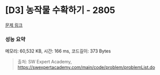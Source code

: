 # [D3] 농작물 수확하기 - 2805 

[문제 링크](https://swexpertacademy.com/main/code/problem/problemDetail.do?contestProbId=AV7GLXqKAWYDFAXB) 

### 성능 요약

메모리: 60,532 KB, 시간: 166 ms, 코드길이: 373 Bytes



> 출처: SW Expert Academy, https://swexpertacademy.com/main/code/problem/problemList.do